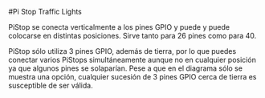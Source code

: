 <!--
---
name: Pi Stop
class: board
type: led
formfactor: Otro
manufacturer: 4tronix
description: LED Traffic Lights for Raspberry Pi
url: http://4tronix.co.uk/store/index.php?rt=product/product&product_id=390
buy: http://4tronix.co.uk/store/index.php?rt=product/product&product_id=390
image: '4tronix-pistop.png'
pincount: 4
eeprom: no
ground:
  '9':
pin:
  '11':
    name: Green
    mode: output
    active: high
  '13':
    name: Amber
    mode: output
    active: high
  '15':
    name: Red
    mode: output
    active: high
-->
#Pi Stop Traffic Lights

PiStop se conecta verticalmente a los pines GPIO y puede y puede colocarse en distintas posiciones. Sirve tanto para 26 pines como para 40.

PiStop sólo utiliza 3 pines GPIO, además de tierra, por lo que puedes conectar varios PiStops simultáneamente aunque no en cualquier posición ya que algunos pines se solaparían. Pese a que en el diagrama sólo se muestra una opción, cualquier sucesión de 3 pines GPIO cerca de tierra es susceptible de ser válida.  
